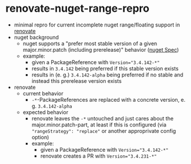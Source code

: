 # renovate-nuget-range-repro

- minimal repro for current incomplete nuget range/floating support in [renovate](https://docs.renovatebot.com/)
- nuget background
  - nuget supports a "prefer most stable version of a given major.minor.patch (including prerelease)" behavior ([nuget Spec](https://github.com/NuGet/Home/wiki/Support-pre-release-packages-with-floating-versions#common-scenarios))
  - example:
    - given a PackageReference with `Version="3.4.142-*"`
    - results in `3.4.142` being preferred if this stable version exists
    - results in (e. g.) `3.4.142-alpha` being preferred if no stable and instead this prerelease version exists
- renovate
  - current behavior
    - `-*`-PackageReferences are replaced with a concrete version, e. g. `3.4.142-alpha`
  - expected behavior
    - renovate leaves the `-*` untouched and just cares about the major.minor.patch-part, at least if this is configured (via `"rangeStrategy": "replace"` or another approprivate config option)
    - example:
      - given a PackageReference with `Version="3.4.142-*"`
      - renovate creates a PR with `Version="3.4.231-*"`
